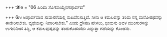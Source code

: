 +++
title = "06 ಹಿರಿದು ಸೊಗಸಾಯ್ತೆನಗಪೂರ್ವದ"

+++
6ಗೀ ಅಪೂರ್ವವಾದ  ಸುವಾಸನೆಯಲ್ಲಿ ಸುಖವೆನಿಸುತ್ತಿದೆ. ನೀನು ಆ ಕಮಲವನ್ನು ತಂದು ನನ್ನ ಮನೋರಥವನ್ನು ಈಡೇರಿಸಬೇಕು. ವ್ಯಥೆಯನ್ನು ನಿವಾರಿಸಬೇಕು." ಎಂದು ದ್ರೌಪದಿ ಹೇಳಲು, ಭೀಮನು ಅವಳ ಮುಂಗುರಳನ್ನು ಉಗುರಿನಿಂದ ತಿದ್ದಿ, ಆ ಕಮಲಪುಷ್ಪವನ್ನು ತಂದುಕೊಡುವೆನು ಎನ್ನುತ್ತಾ ಗದೆಯನ್ನು ಕೊಂಡನು.